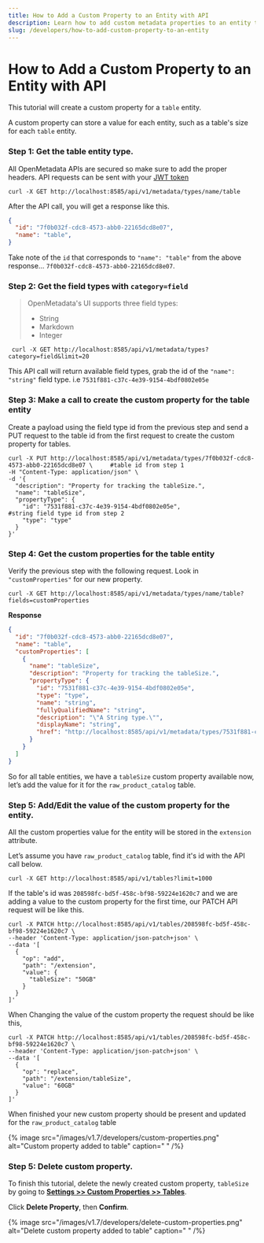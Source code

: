 ```yaml
---
title: How to Add a Custom Property to an Entity with API
description: Learn how to add custom metadata properties to an entity to extend its structure and capture new details.
slug: /developers/how-to-add-custom-property-to-an-entity
---
```


# How to Add a Custom Property to an Entity with API

This tutorial will create a custom property for a `table` entity.

A custom property can store a value for each entity, such as a table's size for each `table` entity. 

### Step 1: Get the table entity type.

All OpenMetadata APIs are secured so make sure to add the proper headers. API requests can be sent with your [JWT token](https://docs.open-metadata.org/latest/sdk#bot-token)

```commandline
curl -X GET http://localhost:8585/api/v1/metadata/types/name/table
```

After the API call, you will get a response like this.

```json
{
  "id": "7f0b032f-cdc8-4573-abb0-22165dcd8e07",
  "name": "table",
}
```

Take note of the `id` that corresponds to `"name": "table"` from the above response... `7f0b032f-cdc8-4573-abb0-22165dcd8e07`.

### Step 2: Get the field types with `category=field`

> OpenMetadata's UI supports three field types:
>
> - String
> - Markdown
> - Integer

```commandline
 curl -X GET http://localhost:8585/api/v1/metadata/types?category=field&limit=20
```

This API call will return available field types, grab the id of the `"name": "string"` field type. i.e `7531f881-c37c-4e39-9154-4bdf0802e05e`

### Step 3: Make a call to create the custom property for the table entity 

Create a payload using the field type id from the previous step and send a PUT request to the table id from the first request to create the custom property for tables.

```commandline
curl -X PUT http://localhost:8585/api/v1/metadata/types/7f0b032f-cdc8-4573-abb0-22165dcd8e07 \     #table id from step 1
-H "Content-Type: application/json" \
-d '{
  "description": "Property for tracking the tableSize.",
  "name": "tableSize",
  "propertyType": {
    "id": "7531f881-c37c-4e39-9154-4bdf0802e05e",                                                  #string field type id from step 2
    "type": "type"
  }
}'
```

### Step 4: Get the custom properties for the table entity

Verify the previous step with the following request. Look in `"customProperties"` for our new property.

```commandline
curl -X GET http://localhost:8585/api/v1/metadata/types/name/table?fields=customProperties
```

**Response**

```json
{
  "id": "7f0b032f-cdc8-4573-abb0-22165dcd8e07",
  "name": "table",
  "customProperties": [
    {
      "name": "tableSize",
      "description": "Property for tracking the tableSize.",
      "propertyType": {
        "id": "7531f881-c37c-4e39-9154-4bdf0802e05e",
        "type": "type",
        "name": "string",
        "fullyQualifiedName": "string",
        "description": "\"A String type.\"",
        "displayName": "string",
        "href": "http://localhost:8585/api/v1/metadata/types/7531f881-c37c-4e39-9154-4bdf0802e05e"
      }
    }
  ]
}
```

So for all table entities, we have a `tableSize` custom property available now, let’s add the value for it for the `raw_product_catalog` table.

### Step 5: Add/Edit the value of the custom property for the entity.

All the custom properties value for the entity will be stored in the `extension` attribute.

Let’s assume you have `raw_product_catalog` table, find it's id with the API call below.

```commandline
curl -X GET http://localhost:8585/api/v1/tables?limit=1000
```

If the table's id was `208598fc-bd5f-458c-bf98-59224e1620c7` and we are adding a value to the custom property for the first time, our PATCH API request will be like this.

```commandline
curl -X PATCH http://localhost:8585/api/v1/tables/208598fc-bd5f-458c-bf98-59224e1620c7 \
--header 'Content-Type: application/json-patch+json' \
--data '[
  {
    "op": "add",
    "path": "/extension",
    "value": {
      "tableSize": "50GB"
    }
  }
]'
```

When Changing the value of the custom property the request should be like this,

```commandline
curl -X PATCH http://localhost:8585/api/v1/tables/208598fc-bd5f-458c-bf98-59224e1620c7 \
--header 'Content-Type: application/json-patch+json' \
--data '[
  {
    "op": "replace",
    "path": "/extension/tableSize",
    "value": "60GB"
  }
]'
```

When finished your new custom property should be present and updated for the `raw_product_catalog` table

{% image src="/images/v1.7/developers/custom-properties.png" alt="Custom property added to table" caption=" " /%}

### Step 5: Delete custom property.

To finish this tutorial, delete the newly created custom property, `tableSize` by going to [**Settings >> Custom Properties >> Tables**](http://localhost:8585/settings/customProperties/tables). 

Click **Delete Property**, then **Confirm**.

{% image src="/images/v1.7/developers/delete-custom-properties.png" alt="Delete custom property added to table" caption=" " /%}

